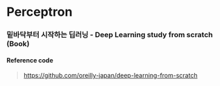 # Perceptron
### 밑바닥부터 시작하는 딥러닝 - Deep Learning study from scratch (Book)
#### Reference code
> https://github.com/oreilly-japan/deep-learning-from-scratch
